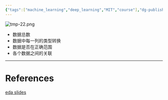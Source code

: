 ```yaml
---
{"tags":["machine_learning","deep_learning","MIT","course"],"dg-publish":true,"permalink":"/Inbox/study/人工智能/机器学习/MIT21秋课程/2.1 数据分析/","dgPassFrontmatter":true}
---
```



![tmp-22.png](/img/user/Assets/attachments/tmp/tmp-22.png)

- 数据总数
- 数据中每一列的类型转换
- 数据是否在正确范围
- 各个数据之间的关联

---
# References
[eda slides](https://c.d2l.ai/stanford-cs329p/_static/notebooks/cs329p_notebook_eda.slides.html#/1)

